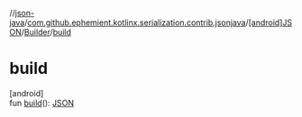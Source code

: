 //[json-java](../../../../index.md)/[com.github.ephemient.kotlinx.serialization.contrib.jsonjava](../../index.md)/[[android]JSON](../index.md)/[Builder](index.md)/[build](build.md)

# build

[android]\
fun [build](build.md)(): [JSON](../index.md)
